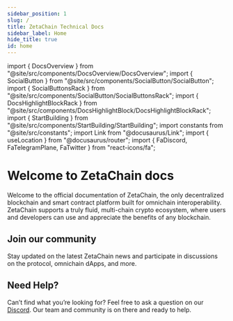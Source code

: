 ```yaml
---
sidebar_position: 1
slug: /
title: ZetaChain Technical Docs
sidebar_label: Home
hide_title: true
id: home
---
```


import { DocsOverview } from "@site/src/components/DocsOverview/DocsOverview";
import { SocialButton } from "@site/src/components/SocialButton/SocialButton";
import { SocialButtonsRack } from "@site/src/components/SocialButton/SocialButtonsRack";
import { DocsHighlightBlockRack } from "@site/src/components/DocsHighlightBlock/DocsHighlightBlockRack";
import { StartBuilding } from "@site/src/components/StartBuilding/StartBuilding";
import constants from "@site/src/constants";
import Link from "@docusaurus/Link";
import { useLocation } from "@docusaurus/router";
import { FaDiscord, FaTelegramPlane, FaTwitter } from "react-icons/fa";

# Welcome to ZetaChain docs

Welcome to the official documentation of ZetaChain, the only decentralized blockchain and smart contract platform
built for omnichain interoperability. ZetaChain supports a truly fluid, multi-chain crypto ecosystem, where users and
developers can use and appreciate the benefits of any blockchain.

<DocsHighlightBlockRack />

## Join our community

Stay updated on the latest ZetaChain news and participate in discussions on the protocol, omnichain dApps, and more.

<SocialButtonsRack />

## Need Help?

Can’t find what you’re looking for? Feel free to ask a question on our <a href={constants.discordLink}>Discord</a>.
Our team and community is on there and ready to help.
